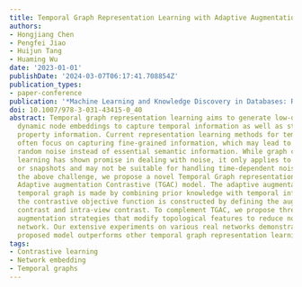 ```yaml
---
title: Temporal Graph Representation Learning with Adaptive Augmentation Contrastive
authors:
- Hongjiang Chen
- Pengfei Jiao
- Huijun Tang
- Huaming Wu
date: '2023-01-01'
publishDate: '2024-03-07T06:17:41.708854Z'
publication_types:
- paper-conference
publication: '*Machine Learning and Knowledge Discovery in Databases: Research Track*'
doi: 10.1007/978-3-031-43415-0_40
abstract: Temporal graph representation learning aims to generate low-dimensional
  dynamic node embeddings to capture temporal information as well as structural and
  property information. Current representation learning methods for temporal networks
  often focus on capturing fine-grained information, which may lead to the model capturing
  random noise instead of essential semantic information. While graph contrastive
  learning has shown promise in dealing with noise, it only applies to static graphs
  or snapshots and may not be suitable for handling time-dependent noise. To alleviate
  the above challenge, we propose a novel Temporal Graph representation learning with
  Adaptive augmentation Contrastive (TGAC) model. The adaptive augmentation on the
  temporal graph is made by combining prior knowledge with temporal information, and
  the contrastive objective function is constructed by defining the augmented inter-view
  contrast and intra-view contrast. To complement TGAC, we propose three adaptive
  augmentation strategies that modify topological features to reduce noise from the
  network. Our extensive experiments on various real networks demonstrate that the
  proposed model outperforms other temporal graph representation learning methods.
tags:
- Contrastive learning
- Network embedding
- Temporal graphs
---
```

